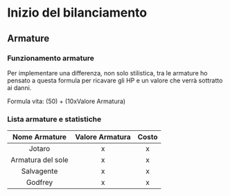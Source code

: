 # Inizio del bilanciamento

## Armature
### Funzionamento armature
Per implementare una differenza, non solo stilistica, tra le armature ho pensato a questa formula per ricavare gli HP e un valore che verrà sottratto ai danni.

Formula vita: (50) + (10xValore Armatura)



### Lista armature e statistiche

|Nome Armature|Valore Armatura|Costo|
|:---:|:---:|:---:|
|Jotaro|x|x|
|Armatura del sole|x|x|
|Salvagente|x|x|
|Godfrey|x|x|
